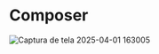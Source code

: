 # Composer
![Captura de tela 2025-04-01 163005](https://github.com/user-attachments/assets/48a2b5ee-647a-43be-ad56-540b0e5bcfd9)

 
